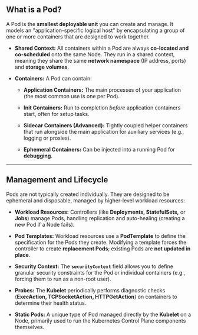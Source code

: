 ## What is a Pod?

A Pod is the **smallest deployable unit** you can create and manage. It models an "application-specific logical host" by encapsulating a group of one or more containers that are designed to work together.

- **Shared Context:** All containers within a Pod are always **co-located and co-scheduled** onto the same Node. They run in a shared context, meaning they share the same **network namespace** (IP address, ports) and **storage volumes**.
    
- **Containers:** A Pod can contain:
    
    - **Application Containers:** The main processes of your application (the most common use is one per Pod).
        
    - **Init Containers:** Run to completion _before_ application containers start, often for setup tasks.
        
    - **Sidecar Containers (Advanced):** Tightly coupled helper containers that run alongside the main application for auxiliary services (e.g., logging or proxies).
        
    - **Ephemeral Containers:** Can be injected into a running Pod for **debugging**.
        

---

## Management and Lifecycle

Pods are not typically created individually. They are designed to be ephemeral and disposable, managed by higher-level workload resources:

- **Workload Resources:** Controllers (like **Deployments, StatefulSets,** or **Jobs**) manage Pods, handling replication and auto-healing (creating a new Pod if a Node fails).
    
- **Pod Templates:** Workload resources use a **PodTemplate** to define the specification for the Pods they create. Modifying a template forces the controller to create **replacement Pods**; existing Pods are **not updated in place**.
    
- **Security Context:** The **`securityContext`** field allows you to define granular security constraints for the Pod or individual containers (e.g., forcing them to run as a non-root user).
    
- **Probes:** The **Kubelet** periodically performs diagnostic checks (**ExecAction, TCPSocketAction, HTTPGetAction**) on containers to determine their health status.
    
- **Static Pods:** A unique type of Pod managed directly by the **Kubelet** on a Node, primarily used to run the Kubernetes Control Plane components themselves.